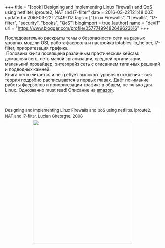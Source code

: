 +++
title = "[book] Designing and Implementing Linux Firewalls and QoS using netfilter, iproute2, NAT and l7-filter"
date = 2016-03-22T21:48:00Z
updated = 2016-03-22T21:49:01Z
tags = ["Linux Firewalls", "firewalls", "l7-filter", "security", "books", "QoS"]
blogimport = true 
[author]
	name = "devi1"
	uri = "https://www.blogger.com/profile/05777499482649623616"
+++

Последовательно раскрыты темы о безопасности сети на разных уровнях модели OSI, работа фаервола и настройка iptables, ip_helper, l7-filter, приоритезация трафика.<br />&nbsp;Половина книги посвящена различным практическим кейсам: домашняя сеть, сеть малой организации, средней организации, маленький провайдер, энтерпрайз сеть с описанием типичных решений и подводных камней.<br />Книга легко читается и не требует высокого уровня вхождения - вся теория подробно расписывается в первых главах. Даёт понимание работы фаерволов и приоритезации трафика в общем, не только для Linux. Однозначно must read! Описание на <a href="http://www.amazon.com/Designing-Implementing-Firewalls-netfilter-L7-filter/dp/1904811655">amazon</a>.<br /><br /><br /><div style="background-color: white; margin: 0px; padding: 0px;"><span style="font-family: inherit;"><span style="font-size: small; font-weight: normal;">Designing and Implementing Linux Firewalls and QoS using netfilter, iproute2, NAT and l7-filter.&nbsp;</span><span style="font-weight: normal; line-height: 22.652px;"><span style="font-family: inherit; font-size: small;">Lucian Gheorghe, 2006</span></span></span></div><div class="separator" style="clear: both; text-align: center;"><a href="https://3.bp.blogspot.com/-rieKmD-YadA/VvIflgnN0JI/AAAAAAAAAwE/MgHLgACr7oEluToRhRXY2mUCHmA2S-oiA/s1600/l7.PNG" imageanchor="1" style="margin-left: 1em; margin-right: 1em;"><img border="0" height="400" src="https://3.bp.blogspot.com/-rieKmD-YadA/VvIflgnN0JI/AAAAAAAAAwE/MgHLgACr7oEluToRhRXY2mUCHmA2S-oiA/s400/l7.PNG" width="322" /></a></div><div><span style="font-weight: normal; line-height: 22.652px;"><span style="font-family: inherit; font-size: small;"><br /></span></span></div>
